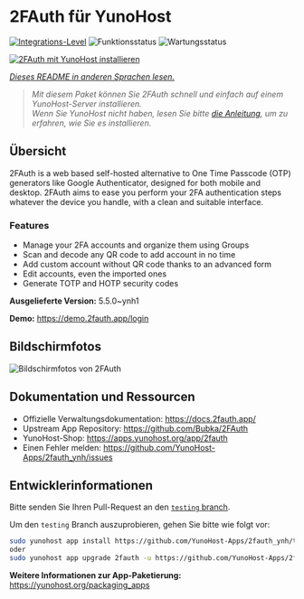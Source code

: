<!--
N.B.: Diese README wurde automatisch von <https://github.com/YunoHost/apps/tree/master/tools/readme_generator> generiert.
Sie darf NICHT von Hand bearbeitet werden.
-->

# 2FAuth für YunoHost

[![Integrations-Level](https://apps.yunohost.org/badge/integration/2fauth)](https://ci-apps.yunohost.org/ci/apps/2fauth/)
![Funktionsstatus](https://apps.yunohost.org/badge/state/2fauth)
![Wartungsstatus](https://apps.yunohost.org/badge/maintained/2fauth)

[![2FAuth mit YunoHost installieren](https://install-app.yunohost.org/install-with-yunohost.svg)](https://install-app.yunohost.org/?app=2fauth)

*[Dieses README in anderen Sprachen lesen.](./ALL_README.md)*

> *Mit diesem Paket können Sie 2FAuth schnell und einfach auf einem YunoHost-Server installieren.*  
> *Wenn Sie YunoHost nicht haben, lesen Sie bitte [die Anleitung](https://yunohost.org/install), um zu erfahren, wie Sie es installieren.*

## Übersicht

2FAuth is a web based self-hosted alternative to One Time Passcode (OTP) generators like Google Authenticator, designed for both mobile and desktop.
2FAuth aims to ease you perform your 2FA authentication steps whatever the device you handle, with a clean and suitable interface.

### Features

- Manage your 2FA accounts and organize them using Groups
- Scan and decode any QR code to add account in no time
- Add custom account without QR code thanks to an advanced form
- Edit accounts, even the imported ones
- Generate TOTP and HOTP security codes


**Ausgelieferte Version:** 5.5.0~ynh1

**Demo:** <https://demo.2fauth.app/login>

## Bildschirmfotos

![Bildschirmfotos von 2FAuth](./doc/screenshots/screenshot.png)

## Dokumentation und Ressourcen

- Offizielle Verwaltungsdokumentation: <https://docs.2fauth.app/>
- Upstream App Repository: <https://github.com/Bubka/2FAuth>
- YunoHost-Shop: <https://apps.yunohost.org/app/2fauth>
- Einen Fehler melden: <https://github.com/YunoHost-Apps/2fauth_ynh/issues>

## Entwicklerinformationen

Bitte senden Sie Ihren Pull-Request an den [`testing` branch](https://github.com/YunoHost-Apps/2fauth_ynh/tree/testing).

Um den `testing` Branch auszuprobieren, gehen Sie bitte wie folgt vor:

```bash
sudo yunohost app install https://github.com/YunoHost-Apps/2fauth_ynh/tree/testing --debug
oder
sudo yunohost app upgrade 2fauth -u https://github.com/YunoHost-Apps/2fauth_ynh/tree/testing --debug
```

**Weitere Informationen zur App-Paketierung:** <https://yunohost.org/packaging_apps>
